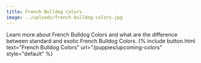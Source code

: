 ```yaml
---
title: French Bulldog Colors
image: ../uploads/french-bulldog-colors.jpg
---
```


Learn more about French Bulldog Colors and what are the difference between standard and exotic French Bulldog Colors.
{% include button.html text="French Bulldog Colors" url="/puppies/upcoming-colors" style="default" %}